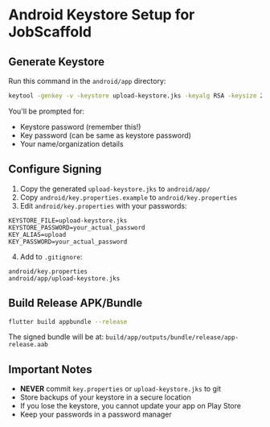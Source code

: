 # Android Keystore Setup for JobScaffold

## Generate Keystore

Run this command in the `android/app` directory:

```bash
keytool -genkey -v -keystore upload-keystore.jks -keyalg RSA -keysize 2048 -validity 10000 -alias upload
```

You'll be prompted for:
- Keystore password (remember this!)
- Key password (can be same as keystore password)
- Your name/organization details

## Configure Signing

1. Copy the generated `upload-keystore.jks` to `android/app/`
2. Copy `android/key.properties.example` to `android/key.properties`
3. Edit `android/key.properties` with your passwords:

```
KEYSTORE_FILE=upload-keystore.jks
KEYSTORE_PASSWORD=your_actual_password
KEY_ALIAS=upload
KEY_PASSWORD=your_actual_password
```

4. Add to `.gitignore`:
```
android/key.properties
android/app/upload-keystore.jks
```

## Build Release APK/Bundle

```bash
flutter build appbundle --release
```

The signed bundle will be at: `build/app/outputs/bundle/release/app-release.aab`

## Important Notes

- **NEVER** commit `key.properties` or `upload-keystore.jks` to git
- Store backups of your keystore in a secure location
- If you lose the keystore, you cannot update your app on Play Store
- Keep your passwords in a password manager
